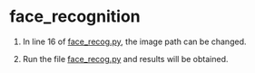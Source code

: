 # face_recognition

1. In line 16 of [face_recog.py](https://github.com/sinhaapurva25/face-recognition/blob/main/face_recog.py), the image path can be changed.

2. Run the file [face_recog.py](https://github.com/sinhaapurva25/face-recognition/blob/main/face_recog.py) and results will be obtained.